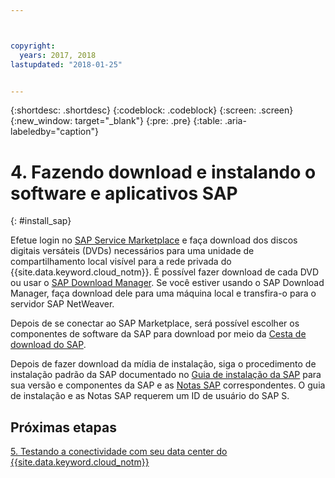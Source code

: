 ```yaml
---



copyright:
  years: 2017, 2018
lastupdated: "2018-01-25"


---
```


{:shortdesc: .shortdesc}
{:codeblock: .codeblock}
{:screen: .screen}
{:new_window: target="_blank"}
{:pre: .pre}
{:table: .aria-labeledby="caption"}

# 4. Fazendo download e instalando o software e aplicativos SAP
{: #install_sap}

Efetue login no [SAP Service Marketplace](https://websmp201.sap-ag.de/) e faça download dos discos digitais versáteis (DVDs) necessários para uma unidade de compartilhamento local visível para a rede privada do {{site.data.keyword.cloud_notm}}. É possível fazer download de cada DVD ou usar o [SAP Download Manager](https://support.sap.com/software/download-manager/help.html). Se você estiver usando o SAP Download Manager, faça download dele para uma máquina local e transfira-o para o servidor SAP NetWeaver. 

Depois de se conectar ao SAP Marketplace, será possível escolher os componentes de software da SAP para download por meio da [Cesta de download do SAP](https://websmp210.sap-ag.de/~sapidp/002006825000000233112001/).

Depois de fazer download da mídia de instalação, siga o procedimento de instalação padrão da SAP documentado no [Guia de instalação da SAP](https://service.sap.com/instguides) para sua versão e componentes da SAP e as [Notas SAP](https://support.sap.com/notes) correspondentes. O guia de instalação e as Notas SAP requerem um ID de usuário do SAP S.

## Próximas etapas

  [5. Testando a conectividade com seu data center do {{site.data.keyword.cloud_notm}}](/docs/infrastructure/sap-netweaver/sap-testing-connectivity.html)
